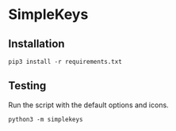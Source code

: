 # SimpleKeys

## Installation

    pip3 install -r requirements.txt

## Testing

Run the script with the default options and icons.

    python3 -m simplekeys
